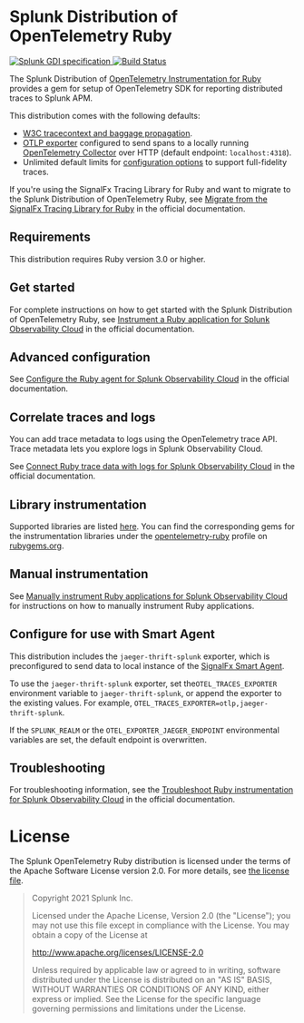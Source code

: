 # Splunk Distribution of OpenTelemetry Ruby

<p align="left">
  <a href="https://github.com/signalfx/gdi-specification/releases/tag/v1.2.0">
    <img alt="Splunk GDI specification" src="https://img.shields.io/badge/GDI-1.2.0-blueviolet?style=for-the-badge">
  </a>
  <a href="https://github.com/signalfx/splunk-otel-ruby/actions?query=workflow%3A%22Ruby+CI%22">
    <img alt="Build Status" src="https://img.shields.io/github/workflow/status/signalfx/splunk-otel-ruby/Ruby%20CI?style=for-the-badge">
  </a>
</p>

The Splunk Distribution of [OpenTelemetry Instrumentation for
Ruby](https://github.com/open-telemetry/opentelemetry-ruby) provides a gem for
setup of OpenTelemetry SDK for reporting distributed traces to Splunk
APM.

This distribution comes with the following defaults:

- [W3C tracecontext and baggage propagation](https://www.w3.org/TR/trace-context).
- [OTLP exporter](https://rubygems.org/gems/opentelemetry-exporter-otlp)
  configured to send spans to a locally running [OpenTelemetry
  Collector](https://github.com/open-telemetry/opentelemetry-collector) over
  HTTP (default endpoint: `localhost:4318`).
- Unlimited default limits for [configuration options](#trace-configuration) to
  support full-fidelity traces.

If you're using the SignalFx Tracing Library for Ruby and want to migrate to the Splunk Distribution of OpenTelemetry Ruby, see [Migrate from the SignalFx Tracing Library for Ruby](https://quickdraw.splunk.com/redirect/?product=Observability&version=current&location=ruby.migrate) in the official documentation.

## Requirements

This distribution requires Ruby version 3.0 or higher.

## Get started

For complete instructions on how to get started with the Splunk Distribution of OpenTelemetry Ruby, see [Instrument a Ruby application for Splunk Observability Cloud](https://quickdraw.splunk.com/redirect/?product=Observability&version=current&location=ruby.application) in the official documentation.

## Advanced configuration

See [Configure the Ruby agent for Splunk Observability Cloud](https://quickdraw.splunk.com/redirect/?product=Observability&version=current&location=ruby.configuration) in the official documentation.

## Correlate traces and logs

You can add trace metadata to logs using the OpenTelemetry trace API. Trace
metadata lets you explore logs in Splunk Observability Cloud.

See [Connect Ruby trace data with logs for Splunk Observability Cloud](https://quickdraw.splunk.com/redirect/?product=Observability&version=current&location=ruby.trace.logs) in the official documentation.

## Library instrumentation

Supported libraries are listed
[here](https://github.com/open-telemetry/opentelemetry-ruby-contrib/tree/main/instrumentation).
You can find the corresponding gems for the instrumentation libraries under the
[opentelemetry-ruby](https://rubygems.org/profiles/opentelemetry-ruby) profile
on [rubygems.org](https://rubygems.org).


## Manual instrumentation

See [Manually instrument Ruby applications for Splunk Observability Cloud](https://quickdraw.splunk.com/redirect/?product=Observability&version=current&location=ruby.manual.instrumentation) for instructions on how to manually instrument Ruby applications.

## Configure for use with Smart Agent

This distribution includes the `jaeger-thrift-splunk` exporter, which is preconfigured to send data to local instance of the [SignalFx Smart Agent](https://github.com/signalfx/signalfx-agent).

To use the `jaeger-thrift-splunk` exporter, set the`OTEL_TRACES_EXPORTER` environment variable to `jaeger-thrift-splunk`, or append the exporter to the existing values. For example,  `OTEL_TRACES_EXPORTER=otlp,jaeger-thrift-splunk`.

If the `SPLUNK_REALM` or the `OTEL_EXPORTER_JAEGER_ENDPOINT` environmental variables are set, the default endpoint is overwritten.

## Troubleshooting

For troubleshooting information, see the [Troubleshoot Ruby instrumentation for Splunk Observability Cloud](https://quickdraw.splunk.com/redirect/?product=Observability&version=current&location=ruby.troubleshooting) in the official documentation.

# License

The Splunk OpenTelemetry Ruby distribution is licensed under the terms of the
Apache Software License version 2.0. For more details, see [the license
file](./LICENSE).

> Copyright 2021 Splunk Inc.
>
> Licensed under the Apache License, Version 2.0 (the "License"); you may not use this file except in compliance with the License. You may obtain a copy of the License at
>
> http://www.apache.org/licenses/LICENSE-2.0
>
> Unless required by applicable law or agreed to in writing, software distributed under the License is distributed on an "AS IS" BASIS, WITHOUT WARRANTIES OR CONDITIONS OF ANY KIND, either express or implied. See the License for the specific language governing permissions and limitations under the License.

